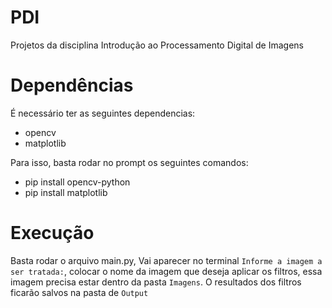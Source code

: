 # PDI
Projetos da disciplina Introdução ao Processamento Digital de Imagens

# Dependências
É necessário ter as seguintes dependencias:
 - opencv
 - matplotlib

 Para isso, basta rodar no prompt os seguintes comandos:
 - pip install opencv-python
 - pip install matplotlib

# Execução
Basta rodar o arquivo main.py, Vai aparecer no terminal `Informe a imagem a ser tratada:`, colocar o nome da imagem que deseja aplicar os filtros, essa imagem precisa estar dentro da pasta `Imagens`. O resultados dos filtros ficarão salvos  na pasta de `Output`